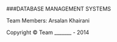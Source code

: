 ###DATABASE MANAGEMENT SYSTEMS

Team Members:
	Arsalan Khairani

Copyright &#169; Team _______ - 2014